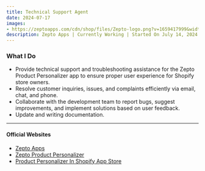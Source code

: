 ```yaml
---
title: Technical Support Agent
date: 2024-07-17
images:
- https://zeptoapps.com/cdn/shop/files/Zepto-logo.png?v=1659417999&width=230
description: Zepto Apps | Currently Working | Started On July 14, 2024
---
```


### What I Do

 - Provide technical support and troubleshooting assistance for the Zepto Product Personalizer app to ensure proper user experience for Shopify store owners.
 - Resolve customer inquiries, issues, and complaints efficiently via email, chat, and phone.
 - Collaborate with the development team to report bugs, suggest improvements, and implement solutions based on user feedback.
 - Update and writing documentation.

---

#### Official Websites

- [Zepto Apps](https://zeptoapps.com/)
- [Zepto Product Personalizer](https://productpersonalizer.com/)
- [Product Personalizer In Shopify App Store](https://apps.shopify.com/product-personalizer)
